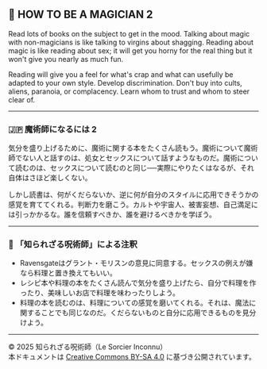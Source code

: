 ## 🧛 HOW TO BE A MAGICIAN 2

Read lots of books on the subject to get in the mood. Talking about magic with non-magicians is like talking to virgins about shagging. Reading about magic is like reading about sex; it will get you horny for the real thing but it won't give you nearly as much fun. 

Reading will give you a feel for what's crap and what can usefully be adapted to your own style. Develop discrimination. Don't buy into cults, aliens, paranoia, or complacency. Learn whom to trust and whom to steer clear of.

---

### 🇯🇵 魔術師になるには 2

気分を盛り上げるために、魔術に関する本をたくさん読もう。魔術について魔術師でない人と話すのは、処女とセックスについて話すようなものだ。魔術について読むのは、セックスについて読むのと同じ──実際にやりたくはなるが、それ自体はさほど楽しくない。  

しかし読書は、何がくだらないか、逆に何が自分のスタイルに応用できそうかの感覚を育ててくれる。判断力を磨こう。カルトや宇宙人、被害妄想、自己満足には引っかかるな。誰を信頼すべきか、誰を避けるべきかを学ぼう。

---

### 🐌 「知られざる呪術師」による注釈

- Ravensgateはグラント・モリスンの意見に同意する。セックスの例えが嫌なら料理と置き換えてもいい。
- レシピ本や料理の本をたくさん読んで気分を盛り上げたら、自分で料理を作ったり、美味しいお店で料理を味わったりしよう。
- 料理の本を読むのは、料理についての感覚を磨いてくれる。それは、魔法に関することでも同じなのだ。くだらないものと自分に応用できるものを見分けよう。

---

© 2025 知られざる呪術師（Le Sorcier Inconnu）  
本ドキュメントは [Creative Commons BY-SA 4.0](https://creativecommons.org/licenses/by-sa/4.0/deed.ja) に基づき公開されています。
